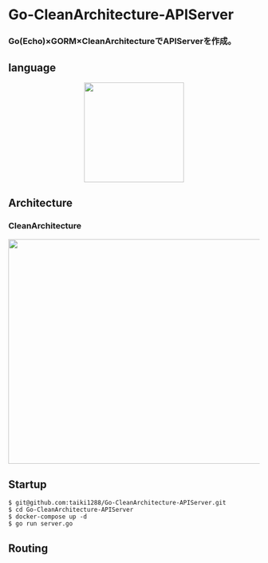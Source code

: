 # Go-CleanArchitecture-APIServer
### Go(Echo)×GORM×CleanArchitectureでAPIServerを作成。
## language
<p align="center">
  <a href="https://golang.org/"><img src="https://upload.wikimedia.org/wikipedia/commons/thumb/2/23/Go_Logo_Aqua.svg/1280px-Go_Logo_Aqua.svg.png" width="200px";
  </a>
  <a></a>
</p>
  
## Architecture
### CleanArchitecture
<p align="center">
  <img src="https://cdn-ak.f.st-hatena.com/images/fotolife/a/a_beco/20161211/20161211205919.jpg" width="600px" height="450px";>
</p>

## Startup
```
$ git@github.com:taiki1288/Go-CleanArchitecture-APIServer.git
$ cd Go-CleanArchitecture-APIServer
$ docker-compose up -d
$ go run server.go
```

## Routing
